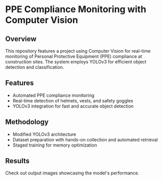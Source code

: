 # PPE Compliance Monitoring with Computer Vision

## Overview

This repository features a project using Computer Vision for real-time monitoring of Personal Protective Equipment (PPE) compliance at construction sites. The system employs YOLOv3 for efficient object detection and classification.

## Features

- Automated PPE compliance monitoring
- Real-time detection of helmets, vests, and safety goggles
- YOLOv3 integration for fast and accurate object detection

## Methodology

- Modified YOLOv3 architecture
- Dataset preparation with hands-on collection and automated retrieval
- Staged training for memory optimization

## Results

Check out output images showcasing the model's performance.

